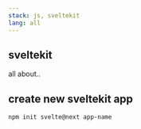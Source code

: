 ```yaml
---
stack: js, sveltekit
lang: all
---
```


## sveltekit
all about..

## create new sveltekit app
```
npm init svelte@next app-name
```